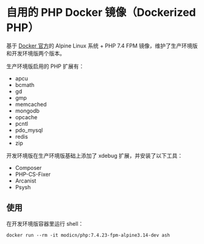 # 自用的 PHP Docker 镜像（Dockerized PHP）

基于 [Docker 官方](https://hub.docker.com/_/php)的 Alpine Linux 系统 + PHP 7.4 FPM 镜像，维护了生产环境版和开发环境版两个版本。

生产环境版启用的 PHP 扩展有：

- apcu
- bcmath
- gd
- gmp
- memcached
- mongodb
- opcache
- pcntl
- pdo_mysql
- redis
- zip

开发环境版在生产环境版基础上添加了 xdebug 扩展，并安装了以下工具：

- Composer
- PHP-CS-Fixer
- Arcanist
- Psysh

## 使用

在开发环境版容器里运行 shell：

    docker run --rm -it modicn/php:7.4.23-fpm-alpine3.14-dev ash
